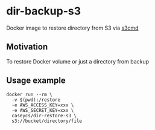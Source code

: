 # dir-backup-s3

Docker image to restore directory from S3 via [s3cmd](https://github.com/s3tools/s3cmd)

## Motivation

To restore Docker volume or just a directory from backup

## Usage example

```
docker run --rm \
  -v $(pwd):/restore
  -e AWS_ACCESS_KEY=xxx \
  -e AWS_SECRET_KEY=xxx \
  caseycs/dir-restore-s3 \
  s3://bucket/directory/file
```
